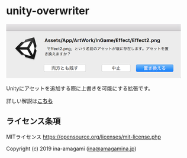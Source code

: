 # unity-overwriter

<img src="example.png" width="472px">
  
Unityにアセットを追加する際に上書きを可能にする拡張です。
  
詳しい解説は[**こちら**](https://amagamina.jp/overwriter/)

## ライセンス条項

MITライセンス
https://opensource.org/licenses/mit-license.php  
  
Copyright (c) 2019 ina-amagami (ina@amagamina.jp)

